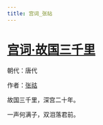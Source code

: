 ```yaml
---
title: 宫词_张祜
---
```


# [宫词·故国三千里](http://so.gushiwen.org/view_70841.aspx)

朝代：唐代

作者：[张祜](http://so.gushiwen.org/author_56.aspx)

故国三千里，深宫二十年。

一声何满子，双泪落君前。